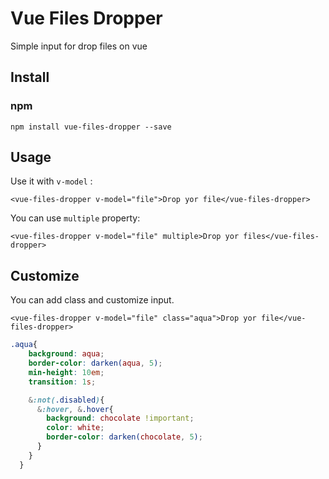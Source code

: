 # Vue Files Dropper
Simple input for drop files on vue

## Install
### npm
```
npm install vue-files-dropper --save
```

## Usage
Use it with `v-model` :
```vue
<vue-files-dropper v-model="file">Drop yor file</vue-files-dropper>
```

You can use `multiple` property:
```vue
<vue-files-dropper v-model="file" multiple>Drop yor files</vue-files-dropper>
```

## Customize

You can add class and customize input.
```vue
<vue-files-dropper v-model="file" class="aqua">Drop yor file</vue-files-dropper>
```

```scss
.aqua{
    background: aqua;
    border-color: darken(aqua, 5);
    min-height: 10em;
    transition: 1s;

    &:not(.disabled){
      &:hover, &.hover{
        background: chocolate !important;
        color: white;
        border-color: darken(chocolate, 5);
      }
    }
  }
```